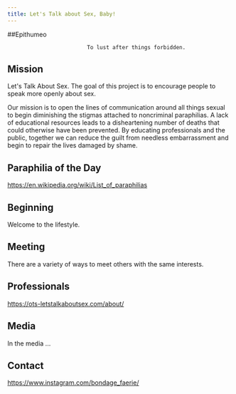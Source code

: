 ```yaml
---
title: Let's Talk about Sex, Baby!
---
```

##Epithumeo

                             To lust after things forbidden.

## Mission

Let's Talk About Sex. The goal of this project is to encourage people to speak more openly about sex. 

Our mission is to open the lines of communication around all things sexual to begin diminishing the stigmas attached to noncriminal paraphilias. A lack of educational resources leads to a disheartening number of deaths that could otherwise have been prevented. By educating professionals and the public, together we can reduce the guilt from needless embarrassment and begin to repair the lives damaged by shame.   
## Paraphilia of the Day

https://en.wikipedia.org/wiki/List_of_paraphilias
 

## Beginning

Welcome to the lifestyle. 

## Meeting

There are a variety of ways to meet others with the same interests. 

## Professionals

https://ots-letstalkaboutsex.com/about/

## Media

In the media ...

## Contact

https://www.instagram.com/bondage_faerie/
